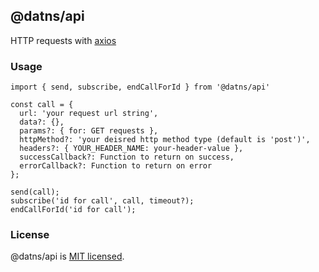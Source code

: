 ## @datns/api

HTTP requests with [axios](https://github.com/axios/axios)

### Usage
```
import { send, subscribe, endCallForId } from '@datns/api'

const call = {
  url: 'your request url string',
  data?: {},
  params?: { for: GET requests },
  httpMethod?: 'your deisred http method type (default is 'post')',
  headers?: { YOUR_HEADER_NAME: your-header-value },
  successCallback?: Function to return on success,
  errorCallback?: Function to return on error
};

send(call);
subscribe('id for call', call, timeout?);
endCallForId('id for call');
```

### License

@datns/api is [MIT licensed](./LICENSE).

